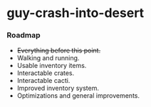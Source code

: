 # guy-crash-into-desert

### Roadmap

- ~~Everything before this point.~~
- Walking and running.
- Usable inventory items.
- Interactable crates.
- Interactable cacti.
- Improved inventory system.
- Optimizations and general improvements.
